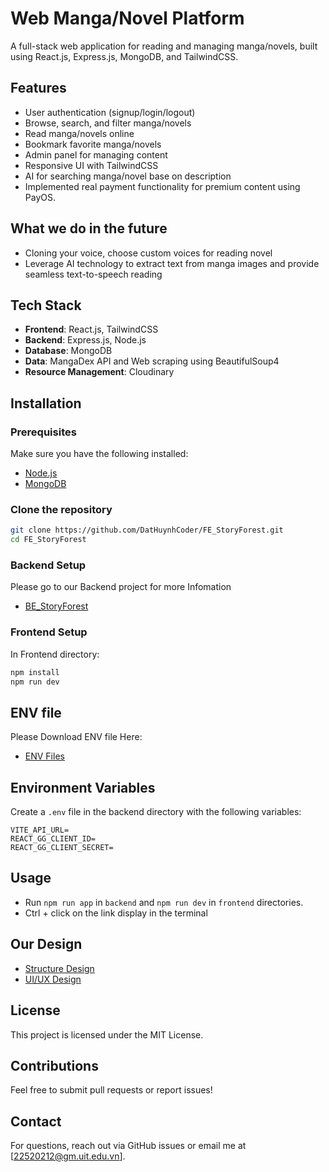 # Web Manga/Novel Platform

A full-stack web application for reading and managing manga/novels, built using React.js, Express.js, MongoDB, and TailwindCSS.

## Features

- User authentication (signup/login/logout)
- Browse, search, and filter manga/novels
- Read manga/novels online
- Bookmark favorite manga/novels
- Admin panel for managing content
- Responsive UI with TailwindCSS
- AI for searching manga/novel base on description
- Implemented real payment functionality for premium content using PayOS.

## What we do in the future
- Cloning your voice, choose custom voices for reading novel
- Leverage AI technology to extract text from manga images and provide seamless text-to-speech reading

## Tech Stack

- **Frontend**: React.js, TailwindCSS
- **Backend**: Express.js, Node.js
- **Database**: MongoDB
- **Data**: MangaDex API and Web scraping using BeautifulSoup4
- **Resource Management**: Cloudinary

## Installation

### Prerequisites
Make sure you have the following installed:
- [Node.js](https://nodejs.org/)
- [MongoDB](https://www.mongodb.com/)

### Clone the repository
```sh
git clone https://github.com/DatHuynhCoder/FE_StoryForest.git
cd FE_StoryForest
```

### Backend Setup
Please go to our Backend project for more Infomation
- [BE_StoryForest](https://github.com/DatHuynhCoder/BE_StoryForest)

### Frontend Setup
In Frontend directory:
```sh
npm install
npm run dev
```
## ENV file
Please Download ENV file Here:
- [ENV Files](https://drive.google.com/file/d/11FY3iYbG9YoOETUFgxyUYYYFIjjY_mse/view?usp=sharing)

## Environment Variables
Create a `.env` file in the backend directory with the following variables:
```
VITE_API_URL=
REACT_GG_CLIENT_ID=
REACT_GG_CLIENT_SECRET=
```

## Usage
- Run `npm run app` in `backend` and `npm run dev` in `frontend` directories.
- Ctrl + click on the link display in the terminal

## Our Design
- [Structure Design](https://drive.google.com/file/d/18xYJh17B0YMIHlQm0kixvrh87Uz981Zm/view?usp=sharing)
- [UI/UX Design](https://www.figma.com/design/MgHOWUFJYKD3JFOCdivLWd/StoryForest---07---NT208?node-id=4-358&t=RELcnZrUQvG86DKQ-1)

## License
This project is licensed under the MIT License.

## Contributions
Feel free to submit pull requests or report issues!

## Contact
For questions, reach out via GitHub issues or email me at [22520212@gm.uit.edu.vn].
